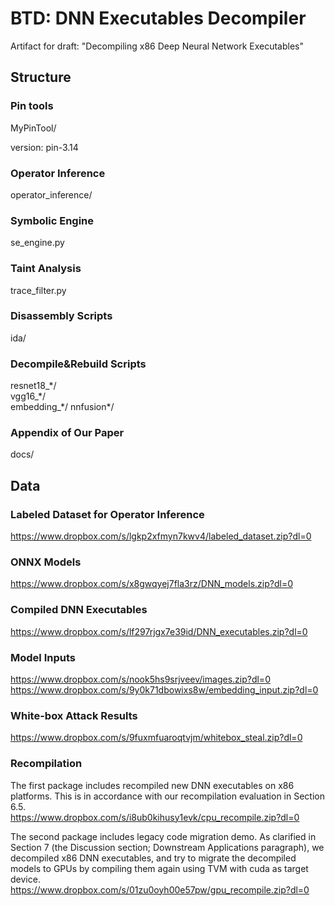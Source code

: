 # BTD: DNN Executables Decompiler

Artifact for draft: "Decompiling x86 Deep Neural Network Executables"

## Structure

### Pin tools
MyPinTool/

version: pin-3.14

### Operator Inference
operator_inference/

### Symbolic Engine
se_engine.py

### Taint Analysis
trace_filter.py

### Disassembly Scripts
ida/

### Decompile&Rebuild Scripts
resnet18_\*/  
vgg16_\*/  
embedding_\*/
nnfusion\*/

### Appendix of Our Paper
docs/

## Data

### Labeled Dataset for Operator Inference
https://www.dropbox.com/s/lgkp2xfmyn7kwv4/labeled_dataset.zip?dl=0

### ONNX Models
https://www.dropbox.com/s/x8gwqyej7fla3rz/DNN_models.zip?dl=0

### Compiled DNN Executables
https://www.dropbox.com/s/lf297rjgx7e39id/DNN_executables.zip?dl=0

### Model Inputs
https://www.dropbox.com/s/nook5hs9srjveev/images.zip?dl=0  
https://www.dropbox.com/s/9y0k71dbowixs8w/embedding_input.zip?dl=0

### White-box Attack Results
https://www.dropbox.com/s/9fuxmfuaroqtvjm/whitebox_steal.zip?dl=0

### Recompilation
The first package includes recompiled new DNN executables on x86 platforms. This is in accordance with our recompilation evaluation in Section 6.5.  
https://www.dropbox.com/s/i8ub0kihusy1evk/cpu_recompile.zip?dl=0  

The second package includes legacy code migration demo. As clarified in Section 7 (the Discussion section; Downstream Applications paragraph), we decompiled x86 DNN executables, and try to migrate the decompiled models to GPUs by compiling them again using TVM with cuda as target device.  
https://www.dropbox.com/s/01zu0oyh00e57pw/gpu_recompile.zip?dl=0

